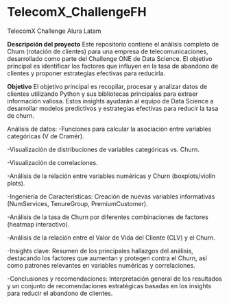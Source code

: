 # TelecomX_ChallengeFH
TelecomX Challenge Alura Latam

**Descripción del proyecto**
Este repositorio contiene el análisis completo de Churn (rotación de clientes) para una empresa de telecomunicaciones, desarrollado como parte del Challenge ONE de Data Science. El objetivo principal es identificar los factores que influyen en la tasa de abandono de clientes y proponer estrategias efectivas para reducirla.

**Objetivo**
El objetivo principal es recopilar, procesar y analizar datos de clientes utilizando Python y sus bibliotecas principales para extraer información valiosa. Estos insights ayudarán al equipo de Data Science a desarrollar modelos predictivos y estrategias efectivas para reducir la tasa de churn.

Análisis de datos:
-Funciones para calcular la asociación entre variables categóricas (V de Cramér).

-Visualización de distribuciones de variables categóricas vs. Churn.

-Visualización de correlaciones.

-Análisis de la relación entre variables numéricas y Churn (boxplots/violin plots).

-Ingeniería de Características: Creación de nuevas variables informativas (NumServices, TenureGroup, PremiumCustomer).

-Análisis de la tasa de Churn por diferentes combinaciones de factores (heatmap interactivo).

-Análisis de la relación entre el Valor de Vida del Cliente (CLV) y el Churn.

-Insights clave: Resumen de los principales hallazgos del análisis, destacando los factores que aumentan y protegen contra el Churn, así como patrones relevantes en variables numéricas y correlaciones.

-Conclusiones y recomendaciones: Interpretación general de los resultados y un conjunto de recomendaciones estratégicas basadas en los insights para reducir el abandono de clientes.
